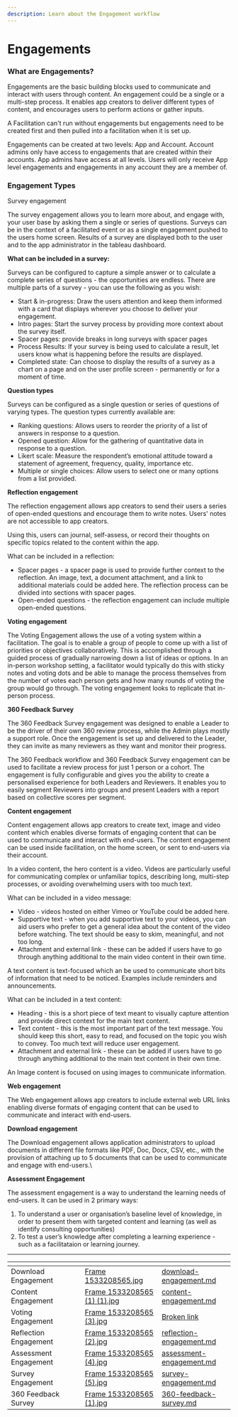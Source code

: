 ```yaml
---
description: Learn about the Engagement workflow
---
```


# Engagements

### What are Engagements?&#x20;

Engagements are the basic building blocks used to communicate and interact with users through content. An engagement could be a single or a multi-step process. It enables app creators to deliver different types of content, and encourages users to perform actions or gather inputs.

A Facilitation can't run without engagements but engagements need to be created first and then pulled into a facilitation when it is set up.

Engagements can be created at two levels: App and Account. Account admins only have access to engagements that are created within their accounts. App admins have access at all levels. Users will only receive App level engagements and engagements in any account they are a member of.

### Engagement Types

Survey engagement

The survey engagement allows you to learn more about, and engage with, your user base by asking them a single or series of questions. Surveys can be in the context of a facilitated event or as a single engagement pushed to the users home screen. Results of a survey are displayed both to the user and to the app administrator in the tableau dashboard.&#x20;



**What can be included in a survey:**

Surveys can be configured to capture a simple answer or to calculate a complete series of questions - the opportunities are endless. There are multiple parts of a survey - you can use the following as you wish:

* Start & in-progress: Draw the users attention and keep them informed with a card that displays wherever you choose to deliver your engagement.&#x20;
* Intro pages: Start the survey process by providing more context about the survey itself.&#x20;
* Spacer pages: provide breaks in long surveys with spacer pages
* Process Results: If your survey is being used to calculate a result, let users know what is happening before the results are displayed.&#x20;
* Completed state: Can choose to display the results of a survey as a chart on a page and on the user profile screen - permanently or for a moment of time.&#x20;



**Question types**

Surveys can be configured as a single question or series of questions of varying types. The question types currently available are:

* Ranking questions: Allows users to reorder the priority of a list of answers in response to a question.
* Opened question: Allow for the gathering of quantitative data in response to a question.
* Likert scale: Measure the respondent’s emotional attitude toward a statement of agreement, frequency, quality, importance etc.&#x20;
* Multiple or single choices: Allow users to select one or many options from a list provided.



**Reflection engagement**

The reflection engagement allows app creators to send their users a series of open-ended questions and encourage them to write notes. Users' notes are not accessible to app creators.

Using this, users can journal, self-assess, or record their thoughts on specific topics related to the content within the app.



What can be included in a reflection:

* Spacer pages  - a spacer page is used to provide further context to the reflection. ​An image, text, a document attachment, and a link to additional materials could be added here. The reflection process can be divided into sections with spacer pages.
* Open-ended questions - the reflection engagement can include multiple open-ended questions.



**Voting engagement**

The Voting Engagement allows the use of a voting system within a facilitation. The goal is to enable a group of people to come up with a list of priorities or objectives collaboratively. This is accomplished through a guided process of gradually narrowing down a list of ideas or options. In an in-person workshop setting, a facilitator would typically do this with sticky notes and voting dots and be able to manage the process themselves from the number of votes each person gets and how many rounds of voting the group would go through. The voting engagement looks to replicate that in-person process.&#x20;



**360 Feedback Survey**

The 360 Feedback Survey engagement was designed to enable a Leader to be the driver of their own 360 review process, while the Admin plays mostly a support role. Once the engagement is set up and delivered to the Leader, they can invite as many reviewers as they want and monitor their progress.

The 360 Feedback workflow and 360 Feedback Survey engagement can be used to facilitate a review process for just 1 person or a cohort. The engagement is fully configurable and gives you the ability to create a personalised experience for both Leaders and Reviewers. It enables you to easily segment Reviewers into groups and present Leaders with a report based on collective scores per segment.



**Content engagement**

Content engagement allows app creators to create text, image and video content which enables diverse formats of engaging content that can be used to communicate and interact with end-users. The content engagement can be used inside facilitation, on the home screen, or sent to end-users via their account.



In a video content, the hero content is a video. Videos are particularly useful for communicating complex or unfamiliar topics, describing long, multi-step processes, or avoiding overwhelming users with too much text.



What can be included in a video message:

* Video - videos hosted on either Vimeo or YouTube could be added here.
* Supportive text - when you add supportive text to your videos, you can aid users who prefer to get a general idea about the content of the video before watching. The text should be easy to skim, meaningful, and not too long.
* Attachment and external link - these can be added if users have to go through anything additional to the main video content in their own time.



A text content is text-focused which an be used to communicate short bits of information that need to be noticed. Examples include reminders and announcements.

What can be included in a text content:

* Heading - this is a short piece of text meant to visually capture attention and provide direct context for the main text content.
* Text content - this is the most important part of the text message. You should keep this short, easy to read, and focused on the topic you wish to convey. Too much text will reduce user engagement.
* Attachment and external link - these can be added if users have to go through anything additional to the main text content in their own time.

An Image content is focused on using images to communicate information.



**Web engagement**

The Web engagement allows app creators to include external web URL links enabling diverse formats of engaging content that can be used to communicate and interact with end-users.



**Download engagement**

The Download engagement allows application administrators to upload documents in different file formats like PDF, Doc, Docx, CSV, etc., with the provision of attaching up to 5 documents that can be used to communicate and engage with end-users.\


**Assessment Engagement**

The assessment engagement is a way to understand the learning needs of end-users. It can be used in 2 primary ways:

1. To understand a user or organisation’s baseline level of knowledge, in order to present them with targeted content and learning (as well as identify consulting opportunities)
2. To test a user’s knowledge after completing a learning experience - such as a facilitataion or learning journey.



***

<table data-view="cards" data-full-width="false"><thead><tr><th></th><th></th><th></th><th data-hidden data-card-cover data-type="files"></th><th data-hidden data-card-target data-type="content-ref"></th></tr></thead><tbody><tr><td>Download Engagement</td><td></td><td></td><td><a href="../../../.gitbook/assets/Frame 1533208565.jpg">Frame 1533208565.jpg</a></td><td><a href="download-engagement.md">download-engagement.md</a></td></tr><tr><td>Content Engagement</td><td></td><td></td><td><a href="../../../.gitbook/assets/Frame 1533208565 (1) (1).jpg">Frame 1533208565 (1) (1).jpg</a></td><td><a href="content-engagement.md">content-engagement.md</a></td></tr><tr><td>Voting Engagement</td><td></td><td></td><td><a href="../../../.gitbook/assets/Frame 1533208565 (3).jpg">Frame 1533208565 (3).jpg</a></td><td><a href="broken-reference">Broken link</a></td></tr><tr><td>Reflection Engagement</td><td></td><td></td><td><a href="../../../.gitbook/assets/Frame 1533208565 (2).jpg">Frame 1533208565 (2).jpg</a></td><td><a href="reflection-engagement.md">reflection-engagement.md</a></td></tr><tr><td>Assessment Engagement </td><td></td><td></td><td><a href="../../../.gitbook/assets/Frame 1533208565 (4).jpg">Frame 1533208565 (4).jpg</a></td><td><a href="assessment-engagement.md">assessment-engagement.md</a></td></tr><tr><td>Survey Engagement</td><td></td><td></td><td><a href="../../../.gitbook/assets/Frame 1533208565 (5).jpg">Frame 1533208565 (5).jpg</a></td><td><a href="survey-engagement.md">survey-engagement.md</a></td></tr><tr><td>360 Feedback Survey</td><td></td><td></td><td><a href="../../../.gitbook/assets/Frame 1533208565 (1).jpg">Frame 1533208565 (1).jpg</a></td><td><a href="360-feedback-survey.md">360-feedback-survey.md</a></td></tr></tbody></table>
